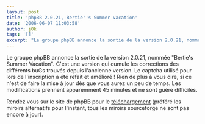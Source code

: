 ```yaml
---
layout: post
title: 'phpBB 2.0.21, Bertie''s Summer Vacation'
date: '2006-06-07 11:03:58'
author: j0k
tags: '[]'
excerpt: "Le groupe phpBB annonce la sortie de la version 2.0.21, nommée &quot;Bertie's Summer Vacation&quot;. C'est une version qui cumule les corrections des différents buGs trouvés depuis l'ancienne version.     \nLe captcha utilisé pour lors de l'inscription a été refait et amélioré !   Rien de plus à vous dire, si ce n'est de faire la mise à jour dès que vous      …"
---
```


Le groupe phpBB annonce la sortie de la version 2.0.21, nommée &quot;Bertie's Summer Vacation&quot;. C'est une version qui cumule les corrections des différents buGs trouvés depuis l'ancienne version.
Le captcha utilisé pour lors de l'inscription a été refait et amélioré !   Rien de plus à vous dire, si ce n'est de faire la mise à jour dès que vous aurez un peu de temps. Les modifications prennent apparemment 45 minutes et ne sont guère difficiles.

Rendez vous sur le site de phpBB pour le [téléchargement](http://www.phpbb.com/downloads.php) (préféré les miroirs alternatifs pour l'instant, tous les miroirs sourceforge ne sont pas encore à jour).
